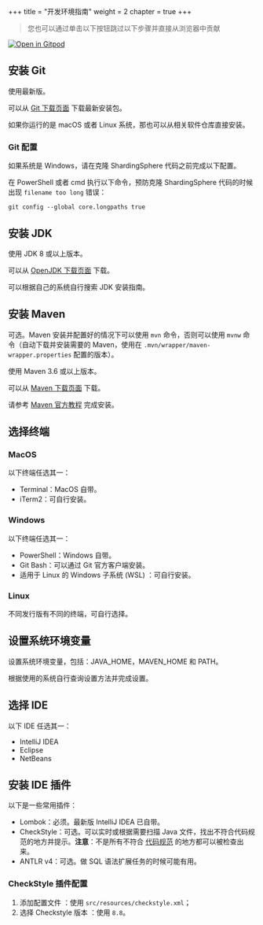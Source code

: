 +++
title = "开发环境指南"
weight = 2
chapter = true
+++

> 您也可以通过单击以下按钮跳过以下步骤并直接从浏览器中贡献

[![Open in Gitpod](https://gitpod.io/button/open-in-gitpod.svg)](https://gitpod.io/#https://github.com/apache/shardingsphere)

## 安装 Git

使用最新版。

可以从 [Git 下载页面]( https://git-scm.com/downloads ) 下载最新安装包。

如果你运行的是 macOS 或者 Linux 系统，那也可以从相关软件仓库直接安装。

### Git 配置

如果系统是 Windows，请在克隆 ShardingSphere 代码之前完成以下配置。

在 PowerShell 或者 cmd 执行以下命令，预防克隆 ShardingSphere 代码的时候出现 `filename too long` 错误：
```shell
git config --global core.longpaths true
```

## 安装 JDK

使用 JDK 8 或以上版本。

可以从 [OpenJDK 下载页面]( https://adoptium.net/temurin/releases ) 下载。

可以根据自己的系统自行搜索 JDK 安装指南。

## 安装 Maven

可选。Maven 安装并配置好的情况下可以使用 `mvn` 命令，否则可以使用 `mvnw` 命令（自动下载并安装需要的 Maven，使用在 `.mvn/wrapper/maven-wrapper.properties` 配置的版本）。

使用 Maven 3.6 或以上版本。

可以从 [Maven 下载页面]( https://maven.apache.org/download.html ) 下载。

请参考 [Maven 官方教程]( https://maven.apache.org/install.html ) 完成安装。

## 选择终端

### MacOS

以下终端任选其一：
- Terminal：MacOS 自带。
- iTerm2：可自行安装。

### Windows

以下终端任选其一：
- PowerShell：Windows 自带。
- Git Bash：可以通过 Git 官方客户端安装。
- 适用于 Linux 的 Windows 子系统 (WSL) ：可自行安装。

### Linux

不同发行版有不同的终端，可自行选择。

## 设置系统环境变量

设置系统环境变量，包括：JAVA_HOME，MAVEN_HOME 和 PATH。

根据使用的系统自行查询设置方法并完成设置。

## 选择 IDE

以下 IDE 任选其一：
- IntelliJ IDEA
- Eclipse
- NetBeans

## 安装 IDE 插件

以下是一些常用插件：
- Lombok：必须。最新版 IntelliJ IDEA 已自带。
- CheckStyle：可选。可以实时或根据需要扫描 Java 文件，找出不符合代码规范的地方并提示。**注意**：不是所有不符合 [代码规范](/cn/contribute/code-conduct/) 的地方都可以被检查出来。
- ANTLR v4：可选。做 SQL 语法扩展任务的时候可能有用。

### CheckStyle 插件配置

1. 添加配置文件 ：使用 `src/resources/checkstyle.xml`；
2. 选择 Checkstyle 版本 ：使用 `8.8`。
